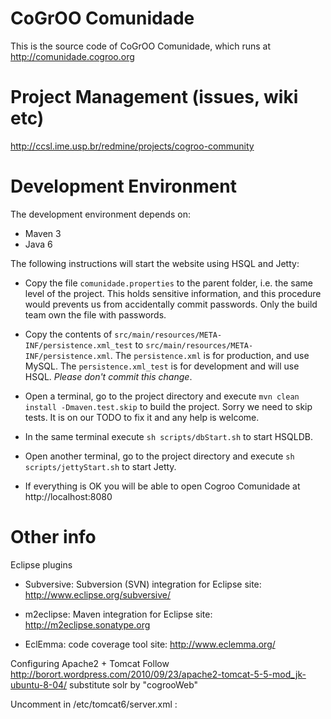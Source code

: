 CoGrOO Comunidade
=================

This is the source code of CoGrOO Comunidade, which runs at http://comunidade.cogroo.org

Project Management (issues, wiki etc)
==================

http://ccsl.ime.usp.br/redmine/projects/cogroo-community

Development Environment
=======================

The development environment depends on:

- Maven 3
- Java 6

The following instructions will start the website using HSQL and Jetty:

* Copy the file `comunidade.properties` to the parent folder, i.e. the same level of the project. This holds sensitive information, and this procedure would prevents us from  accidentally commit passwords. Only the build team own the file with passwords.

* Copy the contents of `src/main/resources/META-INF/persistence.xml_test` to `src/main/resources/META-INF/persistence.xml`. The `persistence.xml` is for production, and use MySQL. The `persistence.xml_test` is for development and will use HSQL. *Please don't commit this change*.

* Open a terminal, go to the project directory and execute `mvn clean install -Dmaven.test.skip` to build the project. Sorry we need to skip tests. It is on our TODO to fix it and any help is welcome.

* In the same terminal execute `sh scripts/dbStart.sh` to start HSQLDB.

* Open another terminal, go to the project directory and execute `sh scripts/jettyStart.sh` to start Jetty.

* If everything is OK you will be able to open Cogroo Comunidade at http://localhost:8080


Other info
==========
Eclipse plugins
- Subversive: Subversion (SVN) integration for Eclipse
  site: http://www.eclipse.org/subversive/
  
- m2eclipse: Maven integration for Eclipse
  site: http://m2eclipse.sonatype.org
  
- EclEmma: code coverage tool
  site: http://www.eclemma.org/
  

Configuring Apache2 + Tomcat
Follow http://borort.wordpress.com/2010/09/23/apache2-tomcat-5-5-mod_jk-ubuntu-8-04/
substitute solr by "cogrooWeb"

Uncomment in /etc/tomcat6/server.xml :
<Connector port="8009" protocol="AJP/1.3" redirectPort="8443" />

  

